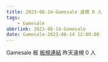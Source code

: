 ```yaml
---
title: 2023-08-14-Gamesale 違規 0 人
tags:
    - Gamesale
abbrlink: 2023-08-14-Gamesale
date: Gamesale-2023-08-14 12:00:00
---
```

Gamesale 板 [板規連結](https://www.ptt.cc/bbs/Gossiping/M.1637425085.A.07D.html)
昨天違規 0 人
